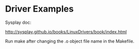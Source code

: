 # Driver Examples
Sysplay doc: 

http://sysplay.github.io/books/LinuxDrivers/book/index.html

Run make after changing the <filename>.o object file name in the Makefile.
